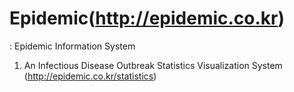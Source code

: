 # Epidemic(http://epidemic.co.kr)
: Epidemic Information System

1. An Infectious Disease Outbreak Statistics Visualization System 
(http://epidemic.co.kr/statistics)

